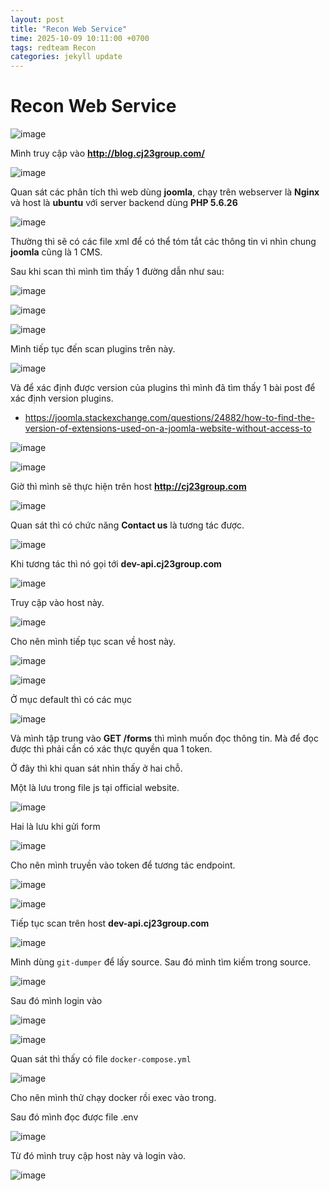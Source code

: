 ```yaml
---
layout: post
title: "Recon Web Service"
time: 2025-10-09 10:11:00 +0700
tags: redteam Recon
categories: jekyll update
---
```


# Recon Web Service 

![image](https://hackmd.io/_uploads/SJgA3tE6eg.png)

Mình truy cập vào **http://blog.cj23group.com/**

![image](https://hackmd.io/_uploads/H1Qw6KE6ee.png)

Quan sát các phân tích thì web dùng **joomla**, chạy trên webserver là **Nginx** và host là **ubuntu** với server backend dùng **PHP 5.6.26**

![image](https://hackmd.io/_uploads/H1DtaFETex.png)

Thường thì sẽ có các file xml để có thể tóm tắt các thông tin vì nhìn chung **joomla** cũng là 1 CMS. 

Sau khi scan thì mình tìm thấy 1 đường dẫn như sau: 

![image](https://hackmd.io/_uploads/S1eqX5NTxl.png)

![image](https://hackmd.io/_uploads/BkRjXc4pxe.png)

![image](https://hackmd.io/_uploads/r1q6Q546le.png)

Mình tiếp tục đến scan plugins trên này. 

![image](https://hackmd.io/_uploads/Hkoa4c46xl.png)

Và để xác định được version của plugins thì mình đã tìm thấy 1 bài post để xác định version plugins. 

- https://joomla.stackexchange.com/questions/24882/how-to-find-the-version-of-extensions-used-on-a-joomla-website-without-access-to 

![image](https://hackmd.io/_uploads/SJ4rHqE6gg.png)

![image](https://hackmd.io/_uploads/BkXIB946el.png)

Giờ thì mình sẽ thực hiện trên host **http://cj23group.com**

![image](https://hackmd.io/_uploads/BkYJDc46ex.png)

Quan sát thì có chức năng **Contact us** là tương tác được. 

![image](https://hackmd.io/_uploads/rkMfD5N6xl.png)

Khi tương tác thì nó gọi tới **dev-api.cj23group.com**

![image](https://hackmd.io/_uploads/BJ7iwqN6lg.png)

Truy cập vào host này.

![image](https://hackmd.io/_uploads/HygTY5Vaxg.png)

Cho nên mình tiếp tục scan về host này. 

![image](https://hackmd.io/_uploads/H11Av5E6gl.png)

![image](https://hackmd.io/_uploads/r1Wg554pxx.png)

Ở mục default thì có các mục 

![image](https://hackmd.io/_uploads/r1f4694alg.png)

Và mình tập trung vào **GET /forms** thì mình muốn đọc thông tin. Mà để đọc được thì phải cần có xác thực quyền qua 1 token. 

Ở đây thì khi quan sát nhìn thấy ở hai chỗ. 

Một là lưu trong file js tại official website.

![image](https://hackmd.io/_uploads/B1DsT9Naxg.png)

Hai là lưu khi gửi form 

![image](https://hackmd.io/_uploads/HJByA5E6xg.png)

Cho nên mình truyền vào token để tương tác endpoint. 

![image](https://hackmd.io/_uploads/SkagC5E6gg.png)

![image](https://hackmd.io/_uploads/Hyi6bsETee.png)

Tiếp tục scan trên host **dev-api.cj23group.com**

![image](https://hackmd.io/_uploads/BkLWGsEpel.png)

Mình dùng `git-dumper` để lấy source. Sau đó mình tìm kiếm trong source. 

![image](https://hackmd.io/_uploads/H1E-Xo4peg.png)

Sau đó mình login vào 

![image](https://hackmd.io/_uploads/B1iDmo4aeg.png)

![image](https://hackmd.io/_uploads/S1OlEsVaxe.png)

Quan sát thì thấy có file `docker-compose.yml`

![image](https://hackmd.io/_uploads/HJ3X4oV6ge.png)

Cho nên mình thử chạy docker rồi exec vào trong. 

Sau đó mình đọc được file .env 

![image](https://hackmd.io/_uploads/B1eSvs46ge.png)

Từ đó mình truy cập host này và login vào. 

![image](https://hackmd.io/_uploads/SkfvDoNael.png)
